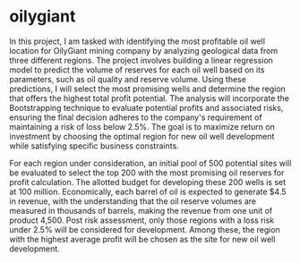 # oilygiant

In this project, I am tasked with identifying the most profitable oil well location for OilyGiant mining company by analyzing geological data from three different regions. The project involves building a linear regression model to predict the volume of reserves for each oil well based on its parameters, such as oil quality and reserve volume. Using these predictions, I will select the most promising wells and determine the region that offers the highest total profit potential. The analysis will incorporate the Bootstrapping technique to evaluate potential profits and associated risks, ensuring the final decision adheres to the company's requirement of maintaining a risk of loss below 2.5%. The goal is to maximize return on investment by choosing the optimal region for new oil well development while satisfying specific business constraints.

For each region under consideration, an initial pool of 500 potential sites will be evaluated to select the top 200 with the most promising oil reserves for profit calculation. The allotted budget for developing these 200 wells is set at 100 million. Economically, each barrel of oil is expected to generate $4.5 in revenue, with the understanding that the oil reserve volumes are measured in thousands of barrels, making the revenue from one unit of product 4,500. Post risk assessment, only those regions with a loss risk under 2.5% will be considered for development. Among these, the region with the highest average profit will be chosen as the site for new oil well development.
